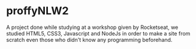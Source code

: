 # proffyNLW2
A project done while studying at a workshop given by Rocketseat, we studied HTML5, CSS3, Javascript and NodeJs in order to make a site from scratch even those who didn't know any programming beforehand.
